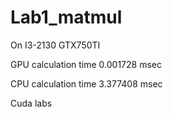 # Lab1_matmul

On I3-2130 GTX750TI

 GPU calculation time 0.001728 msec
 
 CPU calculation time 3.377408 msec

Cuda labs
